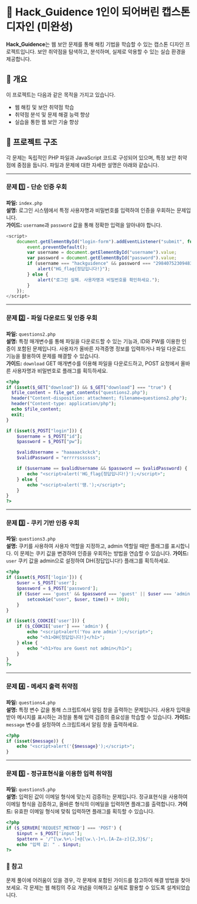 # 🔐 Hack_Guidence 1인이 되어버린 캡스톤 디자인 (미완성)

**Hack_Guidence**는 웹 보안 문제를 통해 해킹 기법을 학습할 수 있는 캡스톤 디자인 프로젝트입니다. 보안 취약점을 탐색하고, 분석하며, 실제로 악용할 수 있는 실습 환경을 제공합니다.

## 📝 개요
이 프로젝트는 다음과 같은 목적을 가지고 있습니다.
- 웹 해킹 및 보안 취약점 학습
- 취약점 분석 및 문제 해결 능력 향상
- 실습을 통한 웹 보안 기술 향상

## 📂 프로젝트 구조
각 문제는 독립적인 PHP 파일과 JavaScript 코드로 구성되어 있으며, 특정 보안 취약점에 중점을 둡니다. 파일과 문제에 대한 자세한 설명은 아래와 같습니다.

---

### 문제 1️⃣ - 단순 인증 우회
**파일:** `index.php`  
**설명:** 로그인 시스템에서 특정 사용자명과 비밀번호를 입력하여 인증을 우회하는 문제입니다.  
**가이드:** `username`과 `password` 값을 통해 정확한 입력을 알아내야 합니다.  

```javascript
<script>
    document.getElementById("login-form").addEventListener("submit", function(event) {
        event.preventDefault(); 
        var username = document.getElementById("username").value;
        var password = document.getElementById("password").value;
        if (username === "hackguidence" && password === "2984075230948324") {
            alert("HG_flag{정답입니다!}");
        } else {
            alert("로그인 실패. 사용자명과 비밀번호를 확인하세요.");
        }
    });
</script>
```

---

### 문제 2️⃣ - 파일 다운로드 및 인증 우회
**파일:** `questions2.php`  
**설명:** 특정 매개변수를 통해 파일을 다운로드할 수 있는 기능과, ID와 PW를 이용한 인증이 포함된 문제입니다. 사용자가 올바른 자격증명 정보를 입력하거나 파일 다운로드 기능을 활용하여 문제를 해결할 수 있습니다.  
**가이드:** `download` GET 매개변수를 이용해 파일을 다운로드하고, POST 요청에서 올바른 사용자명과 비밀번호로 플래그를 획득하세요.

```php
<?php
if (isset($_GET["download"]) && $_GET["download"] === "true") {
  $file_content = file_get_contents("questions2.php");
  header("Content-disposition: attachment; filename=questions2.php");
  header("Content-type: application/php");
  echo $file_content;
  exit;
}

if (isset($_POST["login"])) {
    $username = $_POST["id"];
    $password = $_POST["pw"];

    $validUsername = "haaaaackckck";
    $validPassword = "errrrsssssss";

    if ($username == $validUsername && $password == $validPassword) {
        echo "<script>alert('HG_flag{정답입니다!}');</script>";
    } else {
        echo "<script>alert('떙.');</script>";
    }
}
?>
```
---

### 문제 3️⃣ - 쿠키 기반 인증 우회
**파일:** `questions3.php`  
**설명:** 쿠키를 사용하여 사용자 역할을 지정하고, admin 역할일 때만 플래그를 표시합니다. 이 문제는 쿠키 값을 변경하여 인증을 우회하는 방법을 연습할 수 있습니다. 
**가이드:** `user` 쿠키 값을 admin으로 설정하여 DH{정답입니다!} 플래그를 획득하세요.

```php
<?php
if (isset($_POST['login'])) {
    $user = $_POST['user'];
    $password = $_POST['password'];
    if ($user === 'guest' && $password === 'guest' || $user === 'admin' && $password === ')(@%#*)(#UT)JV@M(R*M#*@V(R#@U*(RV#*(@MRU#(*@MVM*#(@RM') {
        setcookie("user", $user, time() + 100);
    }
}

if (isset($_COOKIE['user'])) {
    if ($_COOKIE['user'] === 'admin') {
        echo "<script>alert('You are admin');</script>";
        echo "<h1>DH{정답입니다!}</h1>";
    } else {
        echo "<h1>You are Guest not admin</h1>";
    }
}
?>

```
---
### 문제 4️⃣ - 메세지 출력 취약점
**파일:** `questions4.php`  
**설명:** 특정 변수 값을 통해 스크립트에서 알림 창을 출력하는 문제입니다. 사용자 입력을 받아 메시지를 표시하는 과정을 통해 입력 검증의 중요성을 학습할 수 있습니다.
**가이드:** `message` 변수를 설정하여 스크립트에서 알림 창을 출력하세요.

```php
<?php
if (isset($message)) {
    echo "<script>alert('{$message}');</script>";
}
```
---
### 문제 5️⃣ - 정규표현식을 이용한 입력 취약점
**파일:** `questions5.php`  
**설명:** 입력된 값이 이메일 형식에 맞는지 검증하는 문제입니다. 정규표현식을 사용하여 이메일 형식을 검증하고, 올바른 형식의 이메일을 입력하면 플래그를 출력합니다.
**가이드:** 유효한 이메일 형식에 맞춰 입력하면 플래그를 획득할 수 있습니다.

```php
<?php
if ($_SERVER['REQUEST_METHOD'] === 'POST') {
    $input = $_POST['input'];
    $pattern = '/^[\w.%+\-]+@[\w.\-]+\.[A-Za-z]{2,3}$/';
    echo "입력 값: " . $input;
?>
```
### 📌 참고
문제 풀이에 어려움이 있을 경우, 각 문제에 포함된 가이드를 참고하여 해결 방법을 찾아보세요. 각 문제는 웹 해킹의 주요 개념을 이해하고 실제로 활용할 수 있도록 설계되었습니다. 
